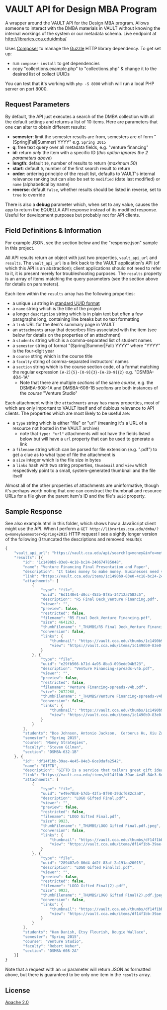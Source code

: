 # VAULT API for Design MBA Program

A wrapper around the VAULT API for the Design MBA program. Allows someone to interact with the DMBA materials in VAULT without knowing the internal workings of the system or our metadata schema. Live endpoint at http://libraries.cca.edu/dmba/

Uses [Composer](https://getcomposer.org/) to manage the [Guzzle](https://guzzle3.readthedocs.org/http-client/client.html) HTTP library dependency. To get set up:

- run `composer install` to get dependencies
- copy "collections.example.php" to "collections.php" & change it to the desired list of collect UUIDs

You can test that it's working with `php -S 8000` which will run a local PHP server on port 8000.

## Request Parameters

By default, the API just executes a search of the DMBA collection with all the default settings and returns a list of 10 items. Here are parameters that one can alter to obtain different results:

- **semester**: limit the semester results are from, semesters are of form "(Spring|Fall|Summer) YYYY" e.g. `Spring 2015`
- **q**: free text query over all metadata fields, e.g. "venture financing"
- **id**: return _only_ the item with a specific ID (_this option ignores the 2 parameters above_)
- **length**: default `10`, number of results to return (_maximum 50_)
- **start**: default `0`, number of the first search result to return
- **order**: ordering principle of the result list, defaults to VAULT's internal relevance ranking but can also be set to `modified` (date last modified) or `name` (alphabetical by name)
- **reverse**: default `false`, whether results should be listed in reverse, set to `true` to override

There is also a **debug** parameter which, when set to any value, causes the app to return the EQUELLA API response instead of its modified response. Useful for development purposes but probably not for API clients.

## Field Definitions & Information

For example JSON, see the section below and the "response.json" sample in this project.

All API results return an object with just two properties, `vault_api_url` and `results`. The `vault_api_url` is a link back to the VAULT application's API (of which this API is an abstraction); client applications should not need to refer to it, it is present merely for troubleshooting purposes. The `results` property is an array of items matching the query parameters (see the section above for details on parameters).

Each item within the `results` array has the following properties:

- a unique `id` string in [standard UUID format](https://en.wikipedia.org/wiki/Universally_unique_identifier)
- a `name` string which is the title of the project
- a longer `description` string which is in plain text but often a few paragraphs long, containing line breaks but no text formatting
- a `link` URL for the item's summary page in VAULT
- an `attachments` array that describes files associated with the item (see below for details on the properties of an attachment)
- a `students` string which is a comma-separated list of student names
- a `semester` string of format "(Spring|Summer|Fall) YYYY" where "YYYY" is the four-digit year
- a `course` string which is the course title
- a `faculty` string of comma-separated instructors' names
- a `section` string which is the course section code, of a format matching the regular expression `[A-Z]{5}-[0-9]{3}-[A-Z0-9]{2}` e.g. "DSMBA-404-1A"
    + Note that there are multiple _sections_ of the same _course_, e.g. the DSMBA-608-1A and DMSBA-608-1B _sections_ are both instances of the _course_ "Venture Studio"

Each attachment within the `attachments` array has many properties, most of which are only important to VAULT itself and of dubious relevance to API clients. The properties which are most likely to be useful are:

- a `type` string which is either "file" or "url" (meaning it's a URL of a resource not hosted in the VAULT archive)
    + note that `type: "url"` attachments will not have the fields listed below but will have a `url` property that can be used to generate a link
- a `filename` string which can be parsed for file extension (e.g. ".pdf") to get a clue as to what type of file the attachment is
- a `size` integer which is the file size in bytes
- a `links` hash with two string properties, `thumbnail` and `view` which respectively point to a small, system-generated thumbnail and the file itself

Almost all of the other properties of attachments are uninformative, though it's perhaps worth noting that one can construct the thumbnail and resource URLs for a file given the parent item's ID and the file's `uuid` property.

## Sample Response

See also example.html in this folder, which shows how a JavaScript client might use the API. When I perform a `GET http://libraries.cca.edu/dmba/?q=money&semester=Spring+2015` HTTP request I see a sightly longer version of the following (I truncated the descriptions and removed results):

```js
{
    "vault_api_url": "https://vault.cca.edu/api/search?q=money&info=metadata%2Cbasic%2Cattachment&collections=70a86791-8453-4ad3-9906-f4e070621d05&where=%2Fxml%2Flocal%2FcourseInfo%2Fsemester%20%3D%20%27Spring%202015%27",
    "results": [{
        "id": "1c1490b9-83e0-4c18-bc24-240674785048",
        "name": "Venture Financing Final Presentation and Paper",
        "description": "It takes money to make money. Businesses need varying amounts of funds…",
        "link": "https://vault.cca.edu/items/1c1490b9-83e0-4c18-bc24-240674785048/1/",
        "attachments": [
            {
                "type": "file",
                "uuid": "6d1140e1-d0cc-453b-8f8a-34712a7582c5",
                "description": "R5 Final Deck_Venture Financing.pdf",
                "viewer": "",
                "preview": false,
                "restricted": false,
                "filename": "R5 Final Deck_Venture Financing.pdf",
                "size": 4641263,
                "thumbFilename": "_THUMBS/R5 Final Deck_Venture Financing.pdf.jpeg",
                "conversion": false,
                "links": {
                    "thumbnail": "https://vault.cca.edu/thumbs/1c1490b9-83e0-4c18-bc24-240674785048/1/6d1140e1-d0cc-453b-8f8a-34712a7582c5",
                    "view": "https://vault.cca.edu/items/1c1490b9-83e0-4c18-bc24-240674785048/1/?attachment.uuid=6d1140e1-d0cc-453b-8f8a-34712a7582c5"
                }
            }, {
                "type": "file",
                "uuid": "e29fb566-b71d-4a95-8ba3-093edd94b523",
                "description": "Venture Financing-spreads-v4b.pdf",
                "viewer": "",
                "preview": false,
                "restricted": false,
                "filename": "Venture Financing-spreads-v4b.pdf",
                "size": 2072268,
                "thumbFilename": "_THUMBS/Venture Financing-spreads-v4b.pdf.jpeg",
                "conversion": false,
                "links": {
                    "thumbnail": "https://vault.cca.edu/thumbs/1c1490b9-83e0-4c18-bc24-240674785048/1/e29fb566-b71d-4a95-8ba3-093edd94b523",
                    "view": "https://vault.cca.edu/items/1c1490b9-83e0-4c18-bc24-240674785048/1/?attachment.uuid=e29fb566-b71d-4a95-8ba3-093edd94b523"
                }
            }
        ],
        "students": "Doe Johnson, Antonio Jackson,  Cerberus Hu, Xiu Zao, Mikhail Garbanzo ",
        "semester": "Spring 2015",
        "course": "Money Strategies",
        "faculty": "Steven Gilman",
        "section": "DSMBA-632-1B"
    }, {
        "id": "df14f1bb-39ae-4e45-84e3-6ce9dafa2542",
        "name": "GIFTD",
        "description": "GIFTD is a service that tailors great gift ideas to take the stress…",
        "link": "https://vault.cca.edu/items/df14f1bb-39ae-4e45-84e3-6ce9dafa2542/1/",
        "attachments": [
            {
                "type": "file",
                "uuid": "e49e78b8-b7db-43fa-8f98-39dcf682c2a0",
                "description": "LOGO Gifted Final.pdf",
                "viewer": "",
                "preview": false,
                "restricted": false,
                "filename": "LOGO Gifted Final.pdf",
                "size": 9923,
                "thumbFilename": "_THUMBS/LOGO Gifted Final.pdf.jpeg",
                "conversion": false,
                "links": {
                    "thumbnail": "https://vault.cca.edu/thumbs/df14f1bb-39ae-4e45-84e3-6ce9dafa2542/1/e49e78b8-b7db-43fa-8f98-39dcf682c2a0",
                    "view": "https://vault.cca.edu/items/df14f1bb-39ae-4e45-84e3-6ce9dafa2542/1/?attachment.uuid=e49e78b8-b7db-43fa-8f98-39dcf682c2a0"
                }
            }, {
                "type": "file",
                "uuid": "289407a9-86d4-4d2f-83af-2a191aa20015",
                "description": "LOGO Gifted Final(2).pdf",
                "viewer": "",
                "preview": false,
                "restricted": false,
                "filename": "LOGO Gifted Final(2).pdf",
                "size": 9923,
                "thumbFilename": "_THUMBS/LOGO Gifted Final(2).pdf.jpeg",
                "conversion": false,
                "links": {
                    "thumbnail": "https://vault.cca.edu/thumbs/df14f1bb-39ae-4e45-84e3-6ce9dafa2542/1/289407a9-86d4-4d2f-83af-2a191aa20015",
                    "view": "https://vault.cca.edu/items/df14f1bb-39ae-4e45-84e3-6ce9dafa2542/1/?attachment.uuid=289407a9-86d4-4d2f-83af-2a191aa20015"
                }
            }
        ],
        "students": "Ham Danish, Etsy Flourish, Dougie Wallace",
        "semester": "Spring 2015",
        "course": "Venture Studio",
        "faculty": "Robert Neher",
        "section": "DSMBA-608-2A"
    }]
}
```

Note that a request with an `id` parameter will return JSON as formatted above, but there is guaranteed to be only one item in the `results` array.

## License

[Apache 2.0](https://www.apache.org/licenses/LICENSE-2.0)
